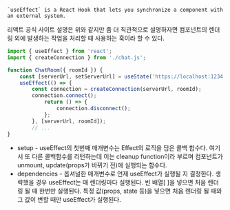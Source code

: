 	`useEffect` is a React Hook that lets you synchronize a component with an external system.
리액트 공식 사이트 설명은 위와 같지만 좀 더 직관적으로 설명하자면 컴포넌트의 렌더링 외에 발생하는 작업을 처리할 때 사용하는 훅이라 할 수 있다.

```js
import { useEffect } from 'react';
import { createConnection } from './chat.js';

function ChatRoom({ roomId }) {
	const [serverUrl, setServerUrl] = useState('https://localhost:1234');
	useEffect(() => {
		const connection = createConnection(serverUrl, roomId);
		connection.connect();
			return () => {
				connection.disconnect();
			};
		}, [serverUrl, roomId]);
		// ...
}
```

- setup - useEffect의 첫번째 매개변수는 Effect의 로직을 담은 콜백 함수다. 여기서 또 다른 콜백함수를 리턴하는데 이는 cleanup function이라 부르며 컴포넌트가 unmount, update(props가 바뀌기 전)에 실행되는 함수다.
- dependencies - 옵셔널한 매개변수로 언제 useEffect가 실행될 지 결정한다. 생략했을 경우 useEffect는 매 렌더링마다 실행된다. 빈 배열\[ ]을 넣으면 처음 렌더링 될 때 한번만 실행된다. 특정 값(props, state 등)을 넣으면 처음 렌더링 될 때와 그 값이 변할 때만 useEffect가 실행된다.

